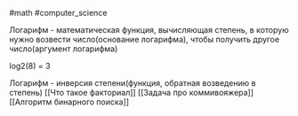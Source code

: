 #math #computer_science

Логарифм - математическая функция, вычисляющая степень, в которую нужно возвести число(основание логарифма), чтобы получить другое число(аргумент логарифма)

log2(8) = 3

Логарифм - инверсия степени(функция, обратная возведению в степень)
[[Что такое факториал]]
[[Задача про коммивояжера]]
[[Алгоритм бинарного поиска]]